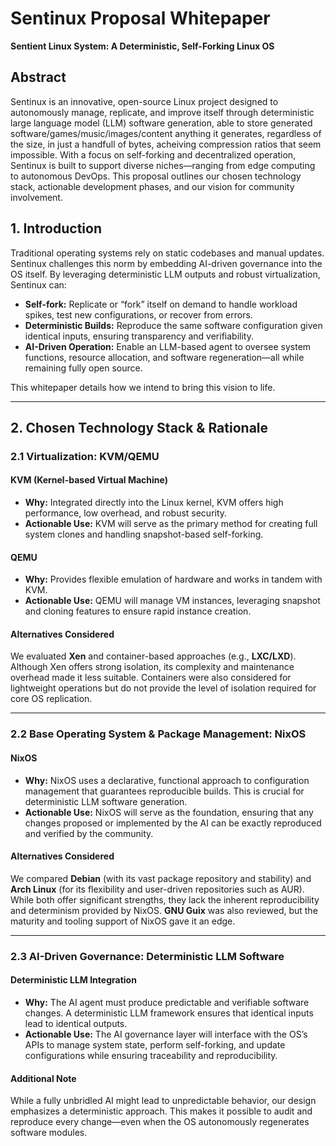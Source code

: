 # Sentinux Proposal Whitepaper  
**Sentient Linux System: A Deterministic, Self-Forking Linux OS**  

## Abstract  
Sentinux is an innovative, open-source Linux project designed to autonomously manage, replicate, and improve itself through deterministic large language model (LLM) software generation, able to store generated software/games/music/images/content anything it generates, regardless of the size, in just a handfull of bytes, acheiving compression ratios that seem impossible. With a focus on self-forking and decentralized operation, Sentinux is built to support diverse niches—ranging from edge computing to autonomous DevOps. This proposal outlines our chosen technology stack, actionable development phases, and our vision for community involvement.  

## 1. Introduction  
Traditional operating systems rely on static codebases and manual updates. Sentinux challenges this norm by embedding AI-driven governance into the OS itself. By leveraging deterministic LLM outputs and robust virtualization, Sentinux can:  

- **Self-fork:** Replicate or “fork” itself on demand to handle workload spikes, test new configurations, or recover from errors.  
- **Deterministic Builds:** Reproduce the same software configuration given identical inputs, ensuring transparency and verifiability.  
- **AI-Driven Operation:** Enable an LLM-based agent to oversee system functions, resource allocation, and software regeneration—all while remaining fully open source.  

This whitepaper details how we intend to bring this vision to life.  

---

## 2. Chosen Technology Stack & Rationale  

### 2.1 Virtualization: KVM/QEMU  

#### **KVM (Kernel-based Virtual Machine)**  
- **Why:** Integrated directly into the Linux kernel, KVM offers high performance, low overhead, and robust security.  
- **Actionable Use:** KVM will serve as the primary method for creating full system clones and handling snapshot-based self-forking.  

#### **QEMU**  
- **Why:** Provides flexible emulation of hardware and works in tandem with KVM.  
- **Actionable Use:** QEMU will manage VM instances, leveraging snapshot and cloning features to ensure rapid instance creation.  

#### **Alternatives Considered**  
We evaluated **Xen** and container-based approaches (e.g., **LXC/LXD**). Although Xen offers strong isolation, its complexity and maintenance overhead made it less suitable. Containers were also considered for lightweight operations but do not provide the level of isolation required for core OS replication.  

---

### 2.2 Base Operating System & Package Management: NixOS  

#### **NixOS**  
- **Why:** NixOS uses a declarative, functional approach to configuration management that guarantees reproducible builds. This is crucial for deterministic LLM software generation.  
- **Actionable Use:** NixOS will serve as the foundation, ensuring that any changes proposed or implemented by the AI can be exactly reproduced and verified by the community.  

#### **Alternatives Considered**  
We compared **Debian** (with its vast package repository and stability) and **Arch Linux** (for its flexibility and user-driven repositories such as AUR). While both offer significant strengths, they lack the inherent reproducibility and determinism provided by NixOS. **GNU Guix** was also reviewed, but the maturity and tooling support of NixOS gave it an edge.  

---

### 2.3 AI-Driven Governance: Deterministic LLM Software  

#### **Deterministic LLM Integration**  
- **Why:** The AI agent must produce predictable and verifiable software changes. A deterministic LLM framework ensures that identical inputs lead to identical outputs.  
- **Actionable Use:** The AI governance layer will interface with the OS’s APIs to manage system state, perform self-forking, and update configurations while ensuring traceability and reproducibility.  

#### **Additional Note**  
While a fully unbridled AI might lead to unpredictable behavior, our design emphasizes a deterministic approach. This makes it possible to audit and reproduce every change—even when the OS autonomously regenerates software modules.  
